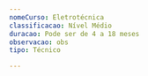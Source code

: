 ```yaml
---
nomeCurso: Eletrotécnica
classificacao: Nível Médio
duracao: Pode ser de 4 a 18 meses
observacao: obs
tipo: Técnico

---
```


